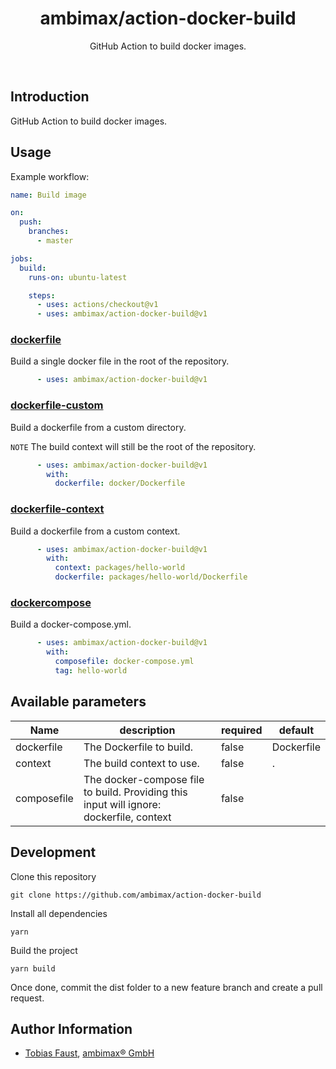 <h1 align="center">ambimax/action-docker-build</h1>

<p align="center">
  GitHub Action to build docker images.
</p>

<br>


## Introduction

GitHub Action to build docker images.


## Usage

Example workflow:

```yml
name: Build image

on:
  push:
    branches:
      - master

jobs:
  build:
    runs-on: ubuntu-latest

    steps:
      - uses: actions/checkout@v1
      - uses: ambimax/action-docker-build@v1
```

<!-- region:examples start -->
### [dockerfile](test/01-dockerfile)

Build a single docker file in the root of the repository.

```yml
      - uses: ambimax/action-docker-build@v1
```

### [dockerfile-custom](test/02-dockerfile-custom)

Build a dockerfile from a custom directory.

```NOTE``` The build context will still be the root of the repository.


```yml
      - uses: ambimax/action-docker-build@v1
        with:
          dockerfile: docker/Dockerfile
```

### [dockerfile-context](test/03-dockerfile-context)

Build a dockerfile from a custom context.


```yml
      - uses: ambimax/action-docker-build@v1
        with:
          context: packages/hello-world
          dockerfile: packages/hello-world/Dockerfile
```

### [dockercompose](test/04-dockercompose)

Build a docker-compose.yml.


```yml
      - uses: ambimax/action-docker-build@v1
        with:
          composefile: docker-compose.yml
          tag: hello-world
```
<!-- region:examples end -->


## Available parameters

<!-- region:parameters start -->
| Name | description | required | default |
|-|-|-|-|
| dockerfile | The Dockerfile to build. | false | Dockerfile |
| context | The build context to use. | false | . |
| composefile | The docker-compose file to build. Providing this input will ignore: dockerfile, context | false |  |
<!-- region:parameters end -->



## Development

Clone this repository

```
git clone https://github.com/ambimax/action-docker-build
```

Install all dependencies

```
yarn
```

Build the project

```
yarn build
```

Once done, commit the dist folder to a new feature branch and create a pull request.


## Author Information

- [Tobias Faust](https://github.com/FaustTobias), [ambimax® GmbH](https://ambimax.de)
